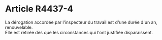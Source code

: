 # Article R4437-4

  
La dérogation accordée par l'inspecteur du travail est d'une durée d'un an, renouvelable.   
Elle est retirée dès que les circonstances qui l'ont justifiée disparaissent.
